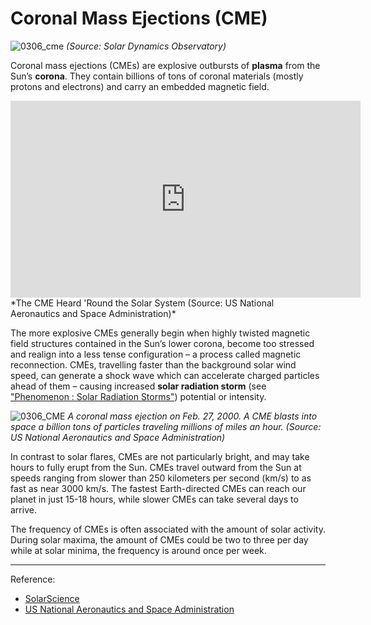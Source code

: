 # Coronal Mass Ejections (CME)

![0306_cme](./static/0306_cme.jpg)
*(Source:  Solar Dynamics Observatory)*

Coronal mass ejections (CMEs) are explosive outbursts of **plasma** from the Sun’s **corona**. They contain billions of tons of coronal materials (mostly protons and electrons) and carry an embedded magnetic field.

<iframe width="560" height="315" src="https://www.youtube.com/embed/gAOEG9cf_H0?rel=0" frameborder="0" allow="accelerometer; autoplay; encrypted-media; gyroscope; picture-in-picture" allowfullscreen></iframe>
*The CME Heard 'Round the Solar System (Source: US National Aeronautics and Space Administration)*

The more explosive CMEs generally begin when highly twisted magnetic field structures contained in the Sun’s lower corona, become too stressed and realign into a less tense configuration – a process called magnetic reconnection. CMEs, travelling faster than the background solar wind speed, can generate a shock wave which can accelerate charged particles ahead of them – causing increased **solar radiation storm** (see ["Phenomenon : Solar Radiation Storms"](/#/en/section/phenomena/solar-radiation-storm)) potential or intensity. 

![0306_CME](./static/0306_CME.gif)
*A coronal mass ejection on Feb. 27, 2000. A CME blasts into space a billion tons of particles traveling millions of miles an hour. (Source: US National Aeronautics and Space Administration)*

In contrast to solar flares, CMEs are not particularly bright, and may take hours to fully erupt from the Sun. CMEs travel outward from the Sun at speeds ranging from slower than 250 kilometers per second (km/s) to as fast as near 3000 km/s. The fastest Earth-directed CMEs can reach our planet in just 15-18 hours, while slower CMEs can take several days to arrive. 

The frequency of CMEs is often associated with the amount of solar activity. During solar maxima, the amount of CMEs could be two to three per day while at solar minima, the frequency is around once per week.

---

Reference: 

- [SolarScience](https://solarscience.msfc.nasa.gov/CMEs.shtml)
- [US National Aeronautics and Space Administration](https://solarscience.msfc.nasa.gov/CMEs.shtml)
